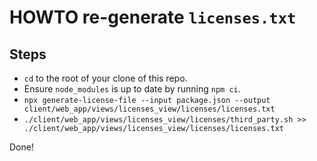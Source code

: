 # HOWTO re-generate `licenses.txt`

## Steps

- `cd` to the root of your clone of this repo.
- Ensure `node_modules` is up to date by running `npm ci`.
- `npx generate-license-file --input package.json --output client/web_app/views/licenses_view/licenses/licenses.txt`
- `./client/web_app/views/licenses_view/licenses/third_party.sh >> ./client/web_app/views/licenses_view/licenses/licenses.txt`

Done!
